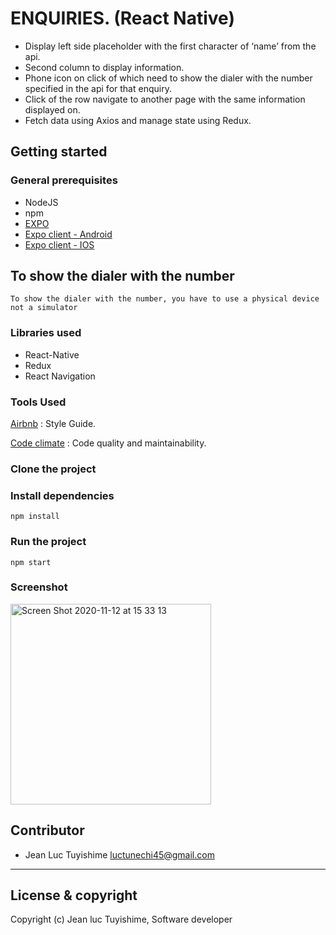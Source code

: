 # ENQUIRIES. (React Native)

-   Display left side placeholder with the first character of ‘name’ from the api.
-   Second column to display information.
-   Phone icon on click of which need to show the dialer with the number specified in the api for that enquiry.
-   Click of the row navigate to another page with the same information displayed on.
-   Fetch data using Axios and manage state using Redux.

## Getting started

### General prerequisites

-   NodeJS
-   npm
-   [EXPO](https://docs.expo.io/get-started/installation/)
-   [Expo client - Android](https://play.google.com/store/apps/details?id=host.exp.exponent&hl=en&gl=US)
-   [Expo client - IOS](https://apps.apple.com/us/app/expo-client/id982107779)

## To show the dialer with the number

`To show the dialer with the number, you have to use a physical device not a simulator`

### Libraries used

-   React-Native
-   Redux
-   React Navigation

### Tools Used

[Airbnb](https://github.com/airbnb/javascript) : Style Guide.

[Code climate](https://codeclimate.com/about/) : Code quality and maintainability.

### Clone the project

### Install dependencies

`npm install`

### Run the project

`npm start`

### Screenshot

<img width="321" alt="Screen Shot 2020-11-12 at 15 33 13" src="https://user-images.githubusercontent.com/19607550/98948343-fd9ab600-24fe-11eb-9a1f-0927e43f3e6b.png">

## Contributor

-   Jean Luc Tuyishime <luctunechi45@gmail.com>

---

## License & copyright

Copyright (c) Jean luc Tuyishime, Software developer
